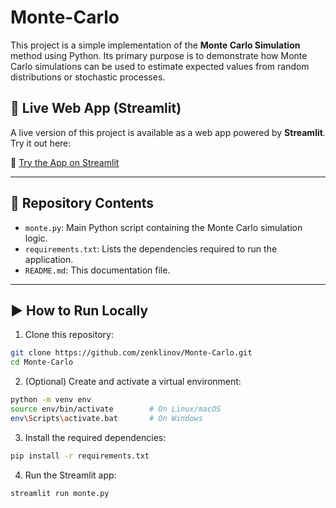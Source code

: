 # Monte-Carlo

This project is a simple implementation of the **Monte Carlo Simulation** method using Python. Its primary purpose is to demonstrate how Monte Carlo simulations can be used to estimate expected values from random distributions or stochastic processes.

## 🚀 Live Web App (Streamlit)

A live version of this project is available as a web app powered by **Streamlit**. Try it out here:

🔗 [Try the App on Streamlit](https://nmkeydhkrxjpw32ty8ja6b.streamlit.app/)

---

## 🧾 Repository Contents

- `monte.py`: Main Python script containing the Monte Carlo simulation logic.
- `requirements.txt`: Lists the dependencies required to run the application.
- `README.md`: This documentation file.

---

## ▶️ How to Run Locally

1. Clone this repository:

```bash
git clone https://github.com/zenklinov/Monte-Carlo.git
cd Monte-Carlo
```

2. (Optional) Create and activate a virtual environment:

```bash
python -m venv env
source env/bin/activate        # On Linux/macOS
env\Scripts\activate.bat       # On Windows
```

3. Install the required dependencies:
```bash
pip install -r requirements.txt
```

4. Run the Streamlit app:
```bash
streamlit run monte.py
```

